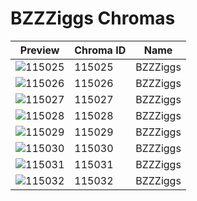 # BZZZiggs Chromas



| Preview | Chroma ID | Name |
|---------|-----------|------|
| ![115025](https://raw.communitydragon.org/latest/plugins/rcp-be-lol-game-data/global/default/v1/champion-chroma-images/115/115025.png) | 115025 | BZZZiggs |
| ![115026](https://raw.communitydragon.org/latest/plugins/rcp-be-lol-game-data/global/default/v1/champion-chroma-images/115/115026.png) | 115026 | BZZZiggs |
| ![115027](https://raw.communitydragon.org/latest/plugins/rcp-be-lol-game-data/global/default/v1/champion-chroma-images/115/115027.png) | 115027 | BZZZiggs |
| ![115028](https://raw.communitydragon.org/latest/plugins/rcp-be-lol-game-data/global/default/v1/champion-chroma-images/115/115028.png) | 115028 | BZZZiggs |
| ![115029](https://raw.communitydragon.org/latest/plugins/rcp-be-lol-game-data/global/default/v1/champion-chroma-images/115/115029.png) | 115029 | BZZZiggs |
| ![115030](https://raw.communitydragon.org/latest/plugins/rcp-be-lol-game-data/global/default/v1/champion-chroma-images/115/115030.png) | 115030 | BZZZiggs |
| ![115031](https://raw.communitydragon.org/latest/plugins/rcp-be-lol-game-data/global/default/v1/champion-chroma-images/115/115031.png) | 115031 | BZZZiggs |
| ![115032](https://raw.communitydragon.org/latest/plugins/rcp-be-lol-game-data/global/default/v1/champion-chroma-images/115/115032.png) | 115032 | BZZZiggs |